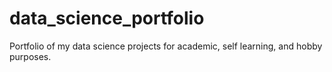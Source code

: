 # data_science_portfolio
Portfolio of my data science projects for academic, self learning, and hobby purposes.

[](https://daryamisiuliadashboard.shinyapps.io/Shinyapp/)

